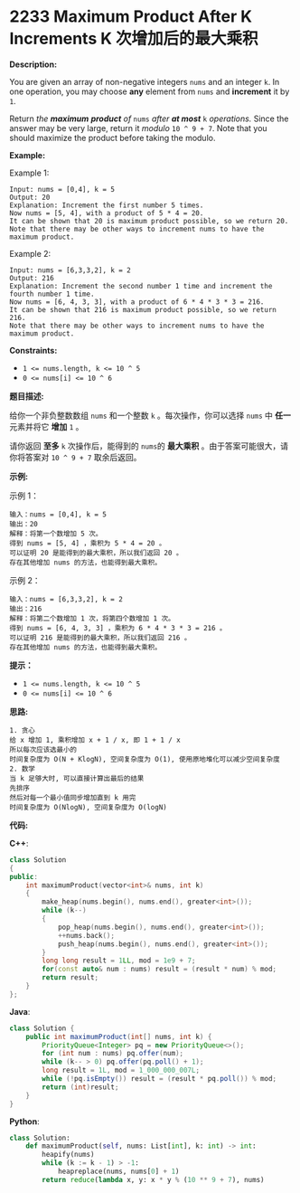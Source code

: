 # 2233 Maximum Product After K Increments K 次增加后的最大乘积

__Description:__

You are given an array of non-negative integers `nums` and an integer `k`. In one operation, you may choose __any__ element from `nums` and __increment__ it by `1`.

Return _the __maximum__ __product__ of_ `nums` _after __at most___ `k` _operations._ Since the answer may be very large, return it _modulo_  `10 ^ 9 + 7`. Note that you should maximize the product before taking the modulo.

__Example:__

Example 1:

```text
Input: nums = [0,4], k = 5
Output: 20
Explanation: Increment the first number 5 times.
Now nums = [5, 4], with a product of 5 * 4 = 20.
It can be shown that 20 is maximum product possible, so we return 20.
Note that there may be other ways to increment nums to have the maximum product.
```

Example 2:

```text
Input: nums = [6,3,3,2], k = 2
Output: 216
Explanation: Increment the second number 1 time and increment the fourth number 1 time.
Now nums = [6, 4, 3, 3], with a product of 6 * 4 * 3 * 3 = 216.
It can be shown that 216 is maximum product possible, so we return 216.
Note that there may be other ways to increment nums to have the maximum product.
```

__Constraints:__

- `1 <= nums.length, k <= 10 ^ 5`
- `0 <= nums[i] <= 10 ^ 6`

__题目描述:__

给你一个非负整数数组 `nums` 和一个整数 `k` 。每次操作，你可以选择 `nums` 中 __任一__ 元素并将它 __增加__ `1` 。

请你返回 __至多__ `k` 次操作后，能得到的 `nums`的 __最大乘积__ 。由于答案可能很大，请你将答案对 `10 ^ 9 + 7` 取余后返回。

__示例:__

示例 1：

```text
输入：nums = [0,4], k = 5
输出：20
解释：将第一个数增加 5 次。
得到 nums = [5, 4] ，乘积为 5 * 4 = 20 。
可以证明 20 是能得到的最大乘积，所以我们返回 20 。
存在其他增加 nums 的方法，也能得到最大乘积。
```

示例 2：

```text
输入：nums = [6,3,3,2], k = 2
输出：216
解释：将第二个数增加 1 次，将第四个数增加 1 次。
得到 nums = [6, 4, 3, 3] ，乘积为 6 * 4 * 3 * 3 = 216 。
可以证明 216 是能得到的最大乘积，所以我们返回 216 。
存在其他增加 nums 的方法，也能得到最大乘积。
```

__提示：__

- `1 <= nums.length, k <= 10 ^ 5`
- `0 <= nums[i] <= 10 ^ 6`

__思路:__

```text
1. 贪心
给 x 增加 1, 乘积增加 x + 1 / x, 即 1 + 1 / x
所以每次应该选最小的
时间复杂度为 O(N + KlogN), 空间复杂度为 O(1), 使用原地堆化可以减少空间复杂度
2. 数学
当 k 足够大时, 可以直接计算出最后的结果
先排序
然后对每一个最小值同步增加直到 k 用完
时间复杂度为 O(NlogN), 空间复杂度为 O(logN)
```

__代码:__

__C++__:

```C++
class Solution 
{
public:
    int maximumProduct(vector<int>& nums, int k) 
    {
        make_heap(nums.begin(), nums.end(), greater<int>());
        while (k--)
        {
            pop_heap(nums.begin(), nums.end(), greater<int>());
            ++nums.back();
            push_heap(nums.begin(), nums.end(), greater<int>());
        }
        long long result = 1LL, mod = 1e9 + 7;
        for(const auto& num : nums) result = (result * num) % mod;
        return result;
    }
};
```

__Java__:

```Java
class Solution {
    public int maximumProduct(int[] nums, int k) {
        PriorityQueue<Integer> pq = new PriorityQueue<>();
        for (int num : nums) pq.offer(num);
        while (k-- > 0) pq.offer(pq.poll() + 1);
        long result = 1L, mod = 1_000_000_007L;
        while (!pq.isEmpty()) result = (result * pq.poll()) % mod;
        return (int)result;
    }
}
```

__Python__:

```Python
class Solution:
    def maximumProduct(self, nums: List[int], k: int) -> int:
        heapify(nums)
        while (k := k - 1) > -1:
            heapreplace(nums, nums[0] + 1)
        return reduce(lambda x, y: x * y % (10 ** 9 + 7), nums)
```
